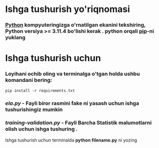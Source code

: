 # Ishga tushurish yo'riqnomasi
### <a href="https://www.python.org/">Python</a> kompyuteringizga o'rnatilgan ekanini tekshiring, Python versiya >= 3.11.4 bo'lishi kerak . python orqali <a href="https://pip.pypa.io/en/latest/installation/">pip</a>-ni yuklang
# Ishga tushurish uchun
### Loyihani ochib oling va terminalga o'tgan holda ushbu komandani bering:
``` pip install -r requirements.txt ```
### <i> ela.py </i> - Fayli biror rasmini fake ni yasash uchun ishga tushurishingiz mumkin

### <i> training-validation.py </i> - Fayli Barcha Statistik malumotlarni olish uchun ishga tushuring .

<p>Ishga tushurish uchun terminalda <b>python filename.py</b> ni yozing</p>


